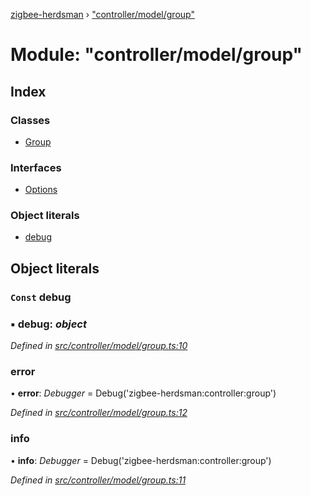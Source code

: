 [zigbee-herdsman](../README.md) › ["controller/model/group"](_controller_model_group_.md)

# Module: "controller/model/group"

## Index

### Classes

* [Group](../classes/_controller_model_group_.group.md)

### Interfaces

* [Options](../interfaces/_controller_model_group_.options.md)

### Object literals

* [debug](_controller_model_group_.md#const-debug)

## Object literals

### `Const` debug

### ▪ **debug**: *object*

*Defined in [src/controller/model/group.ts:10](https://github.com/Koenkk/zigbee-herdsman/blob/master/src/src/controller/model/group.ts#L10)*

###  error

• **error**: *Debugger* = Debug('zigbee-herdsman:controller:group')

*Defined in [src/controller/model/group.ts:12](https://github.com/Koenkk/zigbee-herdsman/blob/master/src/src/controller/model/group.ts#L12)*

###  info

• **info**: *Debugger* = Debug('zigbee-herdsman:controller:group')

*Defined in [src/controller/model/group.ts:11](https://github.com/Koenkk/zigbee-herdsman/blob/master/src/src/controller/model/group.ts#L11)*
